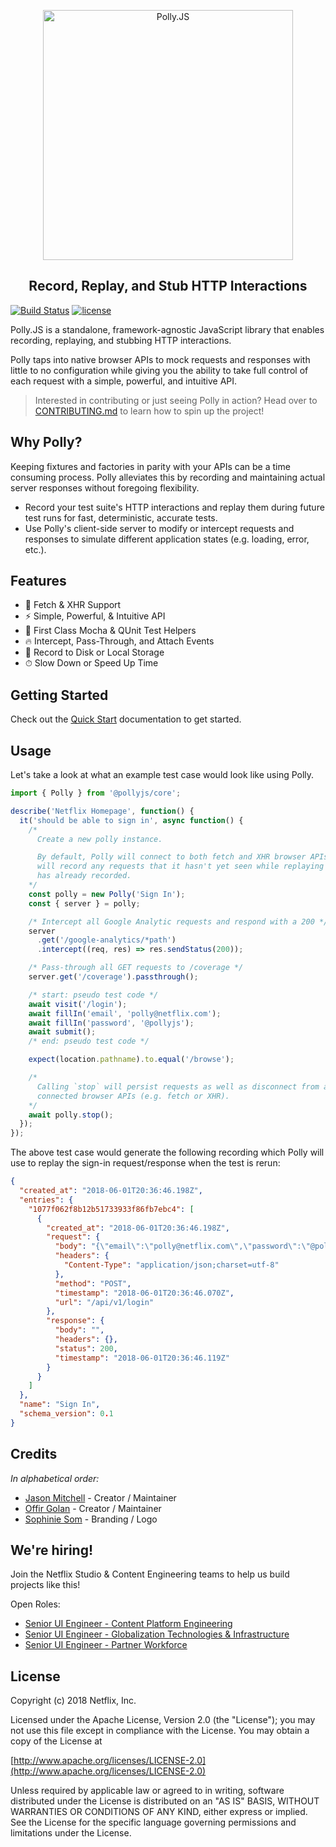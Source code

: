 <p align="center">
  <img alt="Polly.JS" width="400px" src="https://netflix.github.io/pollyjs/assets/images/wordmark-logo-alt.png" />
</p>
<h2 align="center">Record, Replay, and Stub HTTP Interactions</h2>

[![Build Status](https://travis-ci.org/Netflix/pollyjs.svg?branch=master)](https://travis-ci.org/Netflix/pollyjs)
[![license](https://img.shields.io/github/license/Netflix/pollyjs.svg)](http://www.apache.org/licenses/LICENSE-2.0)

Polly.JS is a standalone, framework-agnostic JavaScript library that enables
recording, replaying, and stubbing HTTP interactions.

Polly taps into native browser APIs to mock requests and responses with little to no
configuration while giving you the ability to take full control of each request with
a simple, powerful, and intuitive API.

> Interested in contributing or just seeing Polly in action? Head over to [CONTRIBUTING.md](CONTRIBUTING.md) to learn how to spin up the project!

## Why Polly?

Keeping fixtures and factories in parity with your APIs can be a time consuming process.
Polly alleviates this by recording and maintaining actual server responses without foregoing flexibility.

- Record your test suite's HTTP interactions and replay them during future test runs for fast, deterministic, accurate tests.
- Use Polly's client-side server to modify or intercept requests and responses to simulate different application states (e.g. loading, error, etc.).

## Features

- 🚀 Fetch & XHR Support
- ⚡️️ Simple, Powerful, & Intuitive API
- 💎 First Class Mocha & QUnit Test Helpers
- 🔥 Intercept, Pass-Through, and Attach Events
- 📼 Record to Disk or Local Storage
- ⏱ Slow Down or Speed Up Time

## Getting Started

Check out the [Quick Start](https://netflix.github.io/pollyjs/#/quick-start) documentation to get started.

## Usage

Let's take a look at what an example test case would look like using Polly.

```js
import { Polly } from '@pollyjs/core';

describe('Netflix Homepage', function() {
  it('should be able to sign in', async function() {
    /*
      Create a new polly instance.

      By default, Polly will connect to both fetch and XHR browser APIs and
      will record any requests that it hasn't yet seen while replaying ones it
      has already recorded.
    */
    const polly = new Polly('Sign In');
    const { server } = polly;

    /* Intercept all Google Analytic requests and respond with a 200 */
    server
      .get('/google-analytics/*path')
      .intercept((req, res) => res.sendStatus(200));

    /* Pass-through all GET requests to /coverage */
    server.get('/coverage').passthrough();

    /* start: pseudo test code */
    await visit('/login');
    await fillIn('email', 'polly@netflix.com');
    await fillIn('password', '@pollyjs');
    await submit();
    /* end: pseudo test code */

    expect(location.pathname).to.equal('/browse');

    /*
      Calling `stop` will persist requests as well as disconnect from any
      connected browser APIs (e.g. fetch or XHR).
    */
    await polly.stop();
  });
});
```

The above test case would generate the following recording which Polly will use to replay the sign-in request/response when the test is rerun:

```json
{
  "created_at": "2018-06-01T20:36:46.198Z",
  "entries": {
    "1077f062f8b12b51733933f86fb7ebc4": [
      {
        "created_at": "2018-06-01T20:36:46.198Z",
        "request": {
          "body": "{\"email\":\"polly@netflix.com\",\"password\":\"@pollyjs\"}",
          "headers": {
            "Content-Type": "application/json;charset=utf-8"
          },
          "method": "POST",
          "timestamp": "2018-06-01T20:36:46.070Z",
          "url": "/api/v1/login"
        },
        "response": {
          "body": "",
          "headers": {},
          "status": 200,
          "timestamp": "2018-06-01T20:36:46.119Z"
        }
      }
    ]
  },
  "name": "Sign In",
  "schema_version": 0.1
}
```

## Credits

_In alphabetical order:_

* [Jason Mitchell](https://twitter.com/_jasonmit) - Creator / Maintainer
* [Offir Golan](https://twitter.com/offirgolan) - Creator / Maintainer
* [Sophinie Som](https://twitter.com/s0phinie) - Branding / Logo

## We're hiring!

Join the Netflix Studio & Content Engineering teams to help us build projects like this!

Open Roles:

* [Senior UI Engineer - Content Platform Engineering](https://jobs.netflix.com/jobs/865180)
* [Senior UI Engineer - Globalization Technologies & Infrastructure](https://jobs.netflix.com/jobs/866907)
* [Senior UI Engineer - Partner Workforce](https://jobs.netflix.com/jobs/866939)

## License

Copyright (c) 2018 Netflix, Inc.

Licensed under the Apache License, Version 2.0 (the "License"); you may not use this file except in compliance with the License. You may obtain a copy of the License at

[http://www.apache.org/licenses/LICENSE-2.0](http://www.apache.org/licenses/LICENSE-2.0)

Unless required by applicable law or agreed to in writing, software distributed under the License is distributed on an "AS IS" BASIS, WITHOUT WARRANTIES OR CONDITIONS OF ANY KIND, either express or implied. See the License for the specific language governing permissions and limitations under the License.

